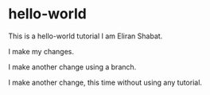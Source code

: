# hello-world
This is a hello-world tutorial
I am Eliran Shabat.

I make my changes.

I make another change using a branch.

I make another change, this time without using any tutorial.